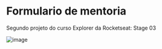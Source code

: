# Formulario de mentoria

Segundo projeto do curso Explorer da Rocketseat: Stage 03

![image](https://user-images.githubusercontent.com/105442514/236648412-3d5db387-f572-4931-abfe-9731f5cd7733.png)
